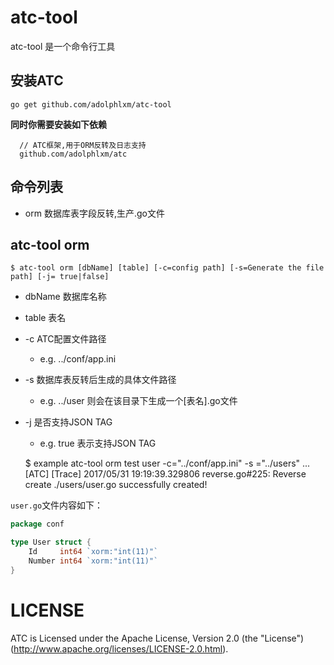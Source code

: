 # atc-tool

atc-tool 是一个命令行工具

## 安装ATC

    go get github.com/adolphlxm/atc-tool
    
  **同时你需要安装如下依赖**
  
  ```config 
    // ATC框架,用于ORM反转及日志支持
    github.com/adolphlxm/atc
 
  ```
   
## 命令列表
* orm 数据库表字段反转,生产.go文件

## atc-tool orm

    $ atc-tool orm [dbName] [table] [-c=config path] [-s=Generate the file path] [-j= true|false]
 
 * dbName 数据库名称
 * table 表名
 * -c ATC配置文件路径
    - e.g. ../conf/app.ini
 * -s 数据库表反转后生成的具体文件路径
    - e.g. ../user 则会在该目录下生成一个[表名].go文件
 * -j 是否支持JSON TAG
    - e.g.  true 表示支持JSON TAG
    
    
    $ example
    atc-tool orm test user -c="../conf/app.ini" -s ="../users"
    ...
    [ATC] [Trace] 2017/05/31 19:19:39.329806 reverse.go#225: Reverse create ./users/user.go successfully created!


`user.go`文件内容如下：

```go
package conf

type User struct {
	Id     int64 `xorm:"int(11)"`
	Number int64 `xorm:"int(11)"`
}

```
# LICENSE

ATC is Licensed under the Apache License, Version 2.0 (the "License")
(http://www.apache.org/licenses/LICENSE-2.0.html).